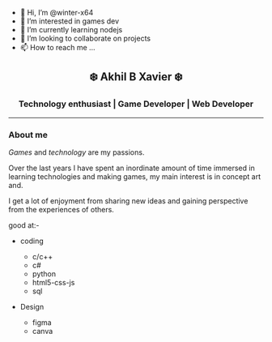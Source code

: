 - 👋 Hi, I’m @winter-x64
- 👀 I’m interested in games dev
- 🌱 I’m currently learning nodejs
- 💞️ I’m looking to collaborate on projects
- 📫 How to reach me ...

<p>
<h2 align = "center">❄️ Akhil B Xavier ❄️</h2>
<h3 align = "center">Technology enthusiast | Game Developer | Web Developer</h3>
</p>

---

### **About me**

_Games_ and _technology_ are my passions.

Over the last years I have spent an inordinate amount of time immersed in learning technologies and making games, my main interest is in concept art and.

I get a lot of enjoyment from sharing new ideas and gaining perspective from the experiences of others.

good at:-

-   coding

    -   c/c++
    -   c#
    -   python
    -   html5-css-js
    -   sql

-   Design
    -   figma
    -   canva
